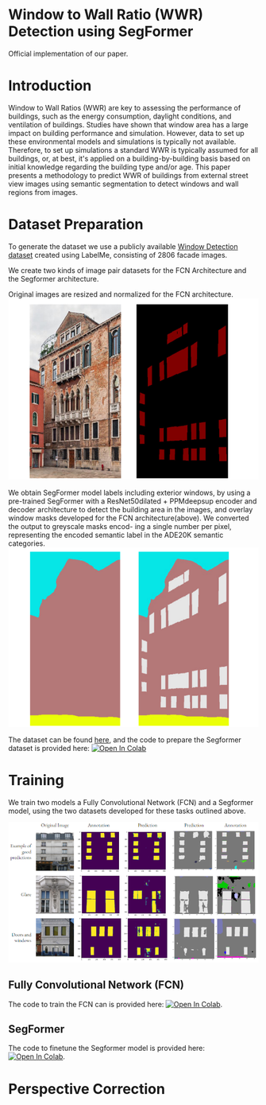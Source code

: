 # Window to Wall Ratio (WWR) Detection using SegFormer
Official implementation of our paper.

# Introduction
Window to Wall Ratios (WWR) are key to assessing the performance of buildings, such as the energy consumption, daylight conditions, and ventilation of buildings. Studies have shown that window area has a large impact on building performance and simulation. However, data to set up these environmental models and simulations is typically not available. Therefore, to set up simulations a standard WWR is typically assumed for all buildings, or, at best, it's applied on a building-by-building basis based on initial knowledge regarding the building type and/or age. This paper presents a methodology to predict WWR of buildings from external street view images using semantic segmentation to detect windows and wall regions from images.

# Dataset Preparation

To generate the dataset we use a publicly available [Window Detection dataset](https://drive.google.com/drive/folders/1TfeIcQ8KlEvP1-ewGcTaj3SqU_IpoLUv) created using LabelMe, consisting of 2806 facade images.

We create two kinds of image pair datasets for the FCN Architecture and the Segformer architecture. 

Original images are resized and normalized for the FCN architecture.
![Figure1](/fig/Figure1.png)

We obtain SegFormer model labels including exterior windows, by using a pre-trained
SegFormer with a ResNet50dilated + PPMdeepsup encoder and decoder architecture to detect the building area in the images, and overlay window masks developed for the FCN architecture(above). We converted the output to greyscale masks encod-
ing a single number per pixel, representing the encoded semantic label in the ADE20K semantic categories.
![Figure2](/fig/Figure2.png)

The dataset can be found [here](https://drive.google.com/drive/folders/1_QZlS601vPEbiGORTF3KWj8qoM1H08vo?usp=drive_link), and the code to prepare the Segformer dataset is provided here:
[![Open In Colab](https://colab.research.google.com/assets/colab-badge.svg)](https://colab.research.google.com/drive/1Z4tDsHpla0bOaCVhvLfztEBwHJkJDP67?usp=sharing)

# Training

We train two models a Fully Convolutional Network (FCN) and a Segformer model, using the two datasets developed for these tasks outlined above.

![Comparison of FCN and Segformer on window segmentation](/fig/visual_results.png)

## Fully Convolutional Network (FCN)
The code to train the FCN can is provided here: [![Open In Colab](https://colab.research.google.com/assets/colab-badge.svg)](https://colab.research.google.com/drive/1sYGX06puHNNSfna9eK0h0nC0geY6C1oZ?ouid=101108956433273489124&usp=drive_link).

## SegFormer
The code to finetune the Segformer model is provided here: [![Open In Colab](https://colab.research.google.com/assets/colab-badge.svg)](https://colab.research.google.com/drive/1gRHIN5Rz3uwoi09rlp2AdZosWNNCR7ya?usp=drive_link).

# Perspective Correction


